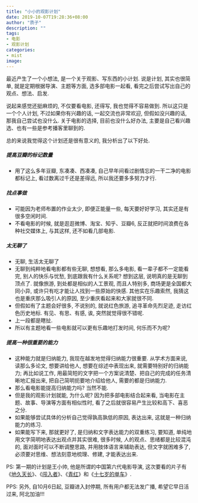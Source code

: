```yaml
---
title: "小小的观影计划"
date: 2019-10-07T19:28:36+08:00
author: "质子"
description: ""
tags:
- 电影
- 观影计划
categories: 
- mist
image: 
---
```


最近产生了一个小想法, 是一个关于观影、写东西的小计划. 说是计划, 其实也很简单, 就是定期根据导演、主题等方面, 选多部电影一起看, 看完之后尝试写出自己的观点、想法、启发.
<!--more-->
说起来感觉还挺麻烦的, 不仅要看电影, 还得写, 我也觉得不容易做到. 所以这只是一个个人计划, 不过如果你有兴趣的话, 一起交流也非常欢迎, 但假如没兴趣的话, 那我自己尝试也没什么. 关于电影的选择, 目前也没什么好办法, 主要是自己看兴趣选、也有一些是参考播客里聊到的.

总的来说我觉得这个计划还是很有意义的, 我分析出了以下好处.

##### 提高豆瓣的标记数量
- 用了这么多年豆瓣, 东凑凑、西凑凑, 自己早年间看过剧情忘的一干二净的电影都标记上, 看过数离过千还是差得远, 所以我还要多多努力才行.

##### 找点事做
- 可能因为老师布置的作业太少, 即便正能量一些, 每天要好好学习, 其实还是有很多空闲时间.
- 不看电影的时候, 就是逛逛微博、淘宝、知乎、豆瓣6, 反正就把时间浪费在各种社交媒体上, 与其这样, 还不如看几部电影.

##### 太无聊了
- 无聊, 生活太无聊了
- 无聊到纯粹地看电影都有些无聊, 想想看, 那么多电影, 看一辈子都不一定能看完, 别人的快乐与忧愁, 到底跟我有什么关系呢? 想到这层, 说明真的是无聊到顶点了. 就像旅游, 到处都是相似的人工景观, 而且人特别多, 商场更是全国都大同小异, 或许只有吃才能让人找到一些原始的快感. 其他实在乐趣索然, 我猜这也是重庆那么吸引人的原因, 至少重庆看起来和大家就很不同.
- 但假如有了主题会好很多, 不说别的, 就说红色旅游, 追寻革命先烈足迹, 走访红色历史地标. 有见、有思、有感, 诶, 突然就觉得很不错呢.
- 上一段都是瞎扯.
- 所以有主题地看一些电影就可以更有乐趣地打发时间, 何乐而不为呢?

##### 提高一种很重要的能力
- 这种能力就是归纳能力, 我现在越发地觉得归纳能力很重要. 从学术方面来说, 读那么多论文, 想要讲给他人, 想要在综述中表现出来, 就需要特别好的归纳能力; 再比如说工作, 用最简短的文字把一个方案说清楚、把自己的完成的任务清晰地汇报出来, 把自己简明扼要地介绍给他人, 需要的都是归纳能力.
- 那么看电影能提高归纳能力吗? 当然不能.
- 但是我的观影计划就能, 为什么呢? 因为把多部电影结合起来看, 当电影在主题、故事、导演等方面有相似性时, 看了之后就很容易产生比较和高下、喜恶之分.
- 如果能够尝试具体的分析自己觉得孰高孰低的原因, 表达出来, 这就是一种归纳能力的练习.
- 如果能写下来, 那就更好了, 是归纳和文字表达能力的双重练习, 要知道, 单纯地用文字简明地表达出观点并其实很难, 很多时候, 人的观点、思绪都是比较混沌的, 面对面时可以不断调整思路, 并用肢体语言来辅助表达, 但文字就困难多了, 必须要对思维、想法刻意地梳理、修建, 才能表达出来.


PS: 第一期的计划是王小帅, 他是所谓的中国第六代电影导演, 这次要看的片子有《[地久天长](https://movie.douban.com/subject/26715636/)》、《[闯入者](https://movie.douban.com/subject/20514902/)》、《[青红](https://movie.douban.com/subject/1322851/)》和《[十七岁的单车](https://movie.douban.com/subject/1291847/)》.

PPS: 另外, 自10月6日起, 豆瓣进入封停期, 所有用户都无法发广播, 希望它早日活过来, 阿北加油!!!